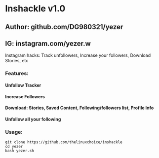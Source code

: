 # Inshackle v1.0
## Author: github.com/DG980321/yezer
## IG: instagram.com/yezer.w 

Instagram hacks: Track unfollowers, Increase your followers, Download Stories, etc

### Features:
#### Unfollow Tracker
#### Increase Followers
#### Download: Stories, Saved Content, Following/followers list, Profile Info
#### Unfollow all your following

### Usage:
```
git clone https://github.com/thelinuxchoice/inshackle
cd yezer
bash yezer.sh
```


